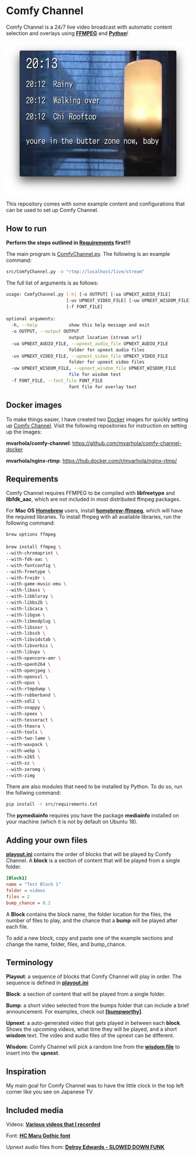 # Comfy Channel

Comfy Channel is a 24/7 live video broadcast with automatic content selection and overlays using [**FFMPEG**](https://ffmpeg.org/) and [**Python**](https://www.python.org/)!

![Comfy Channel](readme-img/screenshot.png)

This repository comes with some example content and configurations that can be used to set up Comfy Channel.

## How to run

**Perform the steps outlined in [Requirements](#requirements) first!!!**

The main program is [ComfyChannel.py](/src/ComfyChannel.py). The following is an example command:

```bash
src/ComfyChannel.py -o "rtmp://localhost/live/stream"
```

The full list of arguments is as follows:

```bash
usage: ComfyChannel.py [-h] [-o OUTPUT] [-ua UPNEXT_AUDIO_FILE]
                       [-uv UPNEXT_VIDEO_FILE] [-uw UPNEXT_WISDOM_FILE]
                       [-f FONT_FILE]

optional arguments:
  -h, --help            show this help message and exit
  -o OUTPUT, --output OUTPUT
                        output location (stream url)
  -ua UPNEXT_AUDIO_FILE, --upnext_audio_file UPNEXT_AUDIO_FILE
                        folder for upnext audio files
  -uv UPNEXT_VIDEO_FILE, --upnext_video_file UPNEXT_VIDEO_FILE
                        folder for upnext video files
  -uw UPNEXT_WISDOM_FILE, --upnext_wisdom_file UPNEXT_WISDOM_FILE
                        file for wisdom text
  -f FONT_FILE, --font_file FONT_FILE
                        font file for overlay text
```

## Docker images

To make things easier, I have created two [Docker](https://www.docker.com/) images for quickly setting up [Comfy Channel](https://github.com/mvarhola/comfy-channel). Visit the following repositories for instruction on setting up the images:

**mvarhola/comfy-channel**: <https://github.com/mvarhola/comfy-channel-docker>

**mvarhola/nginx-rtmp**: <https://hub.docker.com/r/mvarhola/nginx-rtmp/>

## Requirements

Comfy Channel requires FFMPEG to be compiled with **libfreetype** and **libfdk_aac**, which are not included in most distributed ffmpeg packages.

For **Mac OS** [**Homebrew**](https://brew.sh/) users, install [**homebrew-ffmpeg**](https://github.com/varenc/homebrew-ffmpeg), which will have the required libraries.
To install ffmpeg with all available libraries, run the following command:

```bash
brew options ffmpeg

brew install ffmpeg \
--with-chromaprint \
--with-fdk-aac \
--with-fontconfig \
--with-freetype \
--with-frei0r \
--with-game-music-emu \
--with-libass \
--with-libbluray \
--with-libbs2b \
--with-libcaca \
--with-libgsm \
--with-libmodplug \
--with-libsoxr \
--with-libssh \
--with-libvidstab \
--with-libvorbis \
--with-libvpx \
--with-opencore-amr \
--with-openh264 \
--with-openjpeg \
--with-openssl \
--with-opus \
--with-rtmpdump \
--with-rubberband \
--with-sdl2 \
--with-snappy \
--with-speex \
--with-tesseract \
--with-theora \
--with-tools \
--with-two-lame \
--with-wavpack \
--with-webp \
--with-x265 \
--with-xz \
--with-zeromq \
--with-zimg
```

There are also modules that need to be installed by Python. To do so, run the follwing command:

```bash
pip install -r src/requirements.txt
```

The **pymediainfo** requires you have the package **mediainfo** installed on your machine (which it is not by default on Ubuntu 18).

## Adding your own files

[**playout.ini**](playout.ini) contains the order of blocks that will be played by Comfy Channel.
A **block** is a section of content that will be played from a single folder.

```ini
[Block1]
name = "Test Block 1"
folder = videos
files = 2
bump_chance = 0.2
```

A **Block** contains the block name, the folder location for the files, the number of files to play, and the chance that a **bump** will be played after each file.

To add a new block, copy and paste one of the example sections and change the name, folder, files, and bump_chance.

## Terminology

**Playout**: a sequence of blocks that Comfy Channel will play in order. The sequence is defined in [**playout.ini**](/playout.ini)

**Block**: a section of content that will be played from a single folder.

**Bump**: a short video selected from the bumps folder that can include a brief announcement. For examples, check out [**[bumpworthy]**](https://www.bumpworthy.com).

**Upnext**: a auto-generated video that gets played in between each **block**. Shows the upcoming videos, what time they will be played, and a short **wisdom** text. The video and audio files of the upnext can be different.

**Wisdom**: Comfy Channel will pick a random line from the [**wisdom file**](/upnext/wisdom.txt) to insert into the **upnext**.

## Inspiration

My main goal for Comfy Channel was to have the little clock in the top left corner like you see on Japanese TV

## Included media

Videos:
[**Various videos that I recorded**](https://www.youtube.com/channel/UCjgBGlfTl5UMvtmH838x99w)

Font:
[**HC Maru Gothic font**](https://www.freejapanesefont.com/hc-maru-gothic-font-download/)

Upnext audio files from:
[**Delroy Edwards - SLOWED DOWN FUNK**](https://www.sloweddownfunk.net/)
